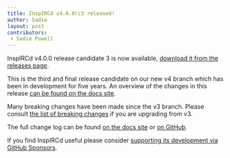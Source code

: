 ```yaml
---
title: InspIRCd v4.0.0rc3 released!
author: Sadie
layout: post
contributors:
 - Sadie Powell
---
```


InspIRCd v4.0.0 release candidate 3 is now available, [download it from the releases page](https://github.com/inspircd/inspircd/releases/tag/v4.0.0rc3).

This is the third and final release candidate on our new v4 branch which has been in development for five years. An overview of the changes in this release [can be found on the docs site](https://docs.inspircd.org/4/overview/).

<!--more-->

Many breaking changes have been made since the v3 branch. Please consult [the list of breaking changes](https://docs.inspircd.org/4/breaking-changes) if you are upgrading from v3.

The full change log can be found [on the docs site](https://docs.inspircd.org/4/change-log/#inspircd-400rc3) or [on GitHub](https://github.com/inspircd/inspircd/compare/insp3...v4.0.0rc3).

If you find InspIRCd useful please consider [supporting its development via GitHub Sponsors](https://github.com/sponsors/SadieCat/).
